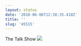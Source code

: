 ```yaml
---
layout: status
date: '2018-06-06T12:38:35.418Z'
title: ''
slug: '45515'
---
```

The Talk Show
![](http://share.hartl.co/wwdc18-3.jpg)
